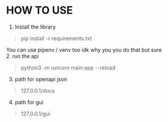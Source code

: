 # HOW TO USE  
1. Install the library  
> pip install -r requirements.txt  
  
You can use pipenv / venv too idk why you you do that but sure  
2. run the api  
> python3 -m uvicorn main:app --reload  
  
3. path for openapi json  
> 127.0.0.1/docs

4. path for gui 
> 127.0.0.1/gui

